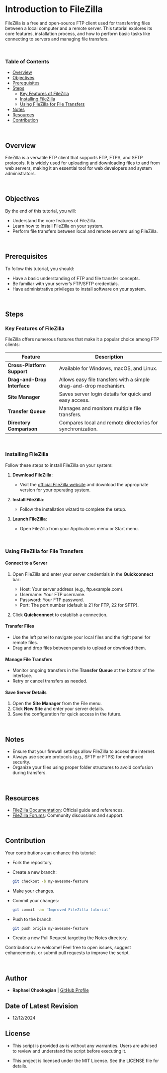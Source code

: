 # Introduction to FileZilla

FileZilla is a free and open-source FTP client used for transferring files between a local computer and a remote server. This tutorial explores its core features, installation process, and how to perform basic tasks like connecting to servers and managing file transfers.

<br>

### **Table of Contents**

- [Overview](#overview)
- [Objectives](#objectives)
- [Prerequisites](#prerequisites)
- [Steps](#steps)
  - [Key Features of FileZilla](#key-features-of-filezilla)
  - [Installing FileZilla](#installing-filezilla)
  - [Using FileZilla for File Transfers](#using-filezilla-for-file-transfers)
- [Notes](#notes)
- [Resources](#resources)
- [Contribution](#contribution)

<br>

## **Overview**

FileZilla is a versatile FTP client that supports FTP, FTPS, and SFTP protocols. It is widely used for uploading and downloading files to and from web servers, making it an essential tool for web developers and system administrators.

<br>

## **Objectives**

By the end of this tutorial, you will:

- Understand the core features of FileZilla.
- Learn how to install FileZilla on your system.
- Perform file transfers between local and remote servers using FileZilla.

<br>

## **Prerequisites**

To follow this tutorial, you should:

- Have a basic understanding of FTP and file transfer concepts.
- Be familiar with your server’s FTP/SFTP credentials.
- Have administrative privileges to install software on your system.

<br>

## **Steps**

### **Key Features of FileZilla**

FileZilla offers numerous features that make it a popular choice among FTP clients:

| Feature                     | Description                                                                 |
|-----------------------------|-----------------------------------------------------------------------------|
| **Cross-Platform Support**  | Available for Windows, macOS, and Linux.                                   |
| **Drag-and-Drop Interface** | Allows easy file transfers with a simple drag-and-drop mechanism.           |
| **Site Manager**            | Saves server login details for quick and easy access.                      |
| **Transfer Queue**          | Manages and monitors multiple file transfers.                              |
| **Directory Comparison**    | Compares local and remote directories for synchronization.                 |

<br>

### **Installing FileZilla**

Follow these steps to install FileZilla on your system:

1. **Download FileZilla**:

   - Visit the [official FileZilla website](https://filezilla-project.org/) and download the appropriate version for your operating system.

2. **Install FileZilla**:

   - Follow the installation wizard to complete the setup.

3. **Launch FileZilla**:

   - Open FileZilla from your Applications menu or Start menu.

<br>

### **Using FileZilla for File Transfers**

#### **Connect to a Server**

1. Open FileZilla and enter your server credentials in the **Quickconnect** bar:
   - Host: Your server address (e.g., ftp.example.com).
   - Username: Your FTP username.
   - Password: Your FTP password.
   - Port: The port number (default is 21 for FTP, 22 for SFTP).

2. Click **Quickconnect** to establish a connection.

#### **Transfer Files**

- Use the left panel to navigate your local files and the right panel for remote files.
- Drag and drop files between panels to upload or download them.

#### **Manage File Transfers**

- Monitor ongoing transfers in the **Transfer Queue** at the bottom of the interface.
- Retry or cancel transfers as needed.

#### **Save Server Details**

1. Open the **Site Manager** from the File menu.
2. Click **New Site** and enter your server details.
3. Save the configuration for quick access in the future.

<br>

## **Notes**

- Ensure that your firewall settings allow FileZilla to access the internet.
- Always use secure protocols (e.g., SFTP or FTPS) for enhanced security.
- Organize your files using proper folder structures to avoid confusion during transfers.

<br>

## **Resources**

- [FileZilla Documentation](https://filezilla-project.org/documentation.php): Official guide and references.
- [FileZilla Forums](https://forum.filezilla-project.org/): Community discussions and support.

<br>

## **Contribution**

Your contributions can enhance this tutorial:

- Fork the repository.
- Create a new branch:

  ```bash
  git checkout -b my-awesome-feature
  ```

- Make your changes.
- Commit your changes:

  ```bash
  git commit -am 'Improved FileZilla tutorial'
  ```

- Push to the branch:

  ```bash
  git push origin my-awesome-feature
  ```

- Create a new Pull Request targeting the Notes directory.

Contributions are welcome! Feel free to open issues, suggest enhancements, or submit pull requests to improve the script.

<br>

## **Author**

- **Raphael Chookagian** | [GitHub Profile](https://github.com/cesar-group)

## **Date of Latest Revision**

- 12/12/2024

## **License**

- This script is provided as-is without any warranties. Users are advised to review and understand the script before executing it.

- This project is licensed under the MIT License. See the LICENSE file for details.

